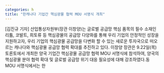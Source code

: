 ```yaml
---
categories: h
title: "한캐나다 기업간 핵심광물 협력 MOU 서명식 개최"
---
```

[김진규 기자] 산업통상자원부(장관 이창양)는 글로벌 공급망 핵심 품목의 필수 소재인 리튬, 코발트, 희토류 등 핵심광물의 공급망 다양화를 통해 우리 기업의 안정적인 성장을 지원하고자, 우리 기업의 핵심광물 공급망을 다변화 할 수 있는 새로운 투자국으로 떠오르는 캐나다와 핵심광물 공급망 협력 확대를 추진하고 있다. 이창양 장관은 9.22일(목) 토론토에서 개최한 양국 기업간 핵심광물 공급망 협력 MOU 서명식에 참석하여, 양국의 핵심광물 분야 협력 확대 및 글로벌 공급망 위기 대응 필요성에 대해 강조하였다.동 MOU 서명식에서는 한